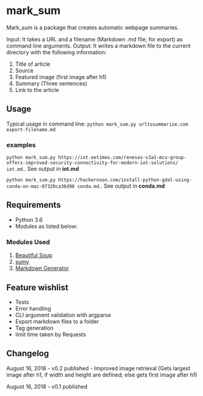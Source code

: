 # mark_sum
Mark_sum is a package that creates automatic webpage summaries.

Input: It takes a URL and a filename (Markdown .md file, for export) as command line arguments.
Output: It writes a markdown file to the current directory with the following information:

1. Title of article
2. Source
3. Featured image (first image after h1)
4. Summary (Three sentences)
5. Link to the article

## Usage

Typical usage in command line:
`python mark_sum.py urltosummarize.com export-filename.md`

### examples
`python mark_sum.py https://iot.eetimes.com/renesas-s3a1-mcu-group-offers-improved-security-connectivity-for-modern-iot-solutions/ iot.md`..
See output in __iot.md__

`python mark_sum.py https://hackernoon.com/install-python-gdal-using-conda-on-mac-8f320ca36d90 conda.md`..
See output in __conda.md__

## Requirements
* Python 3.6
* Modules as listed below:

### Modules Used
1. [Beautiful Soup](https://www.crummy.com/software/BeautifulSoup/bs4/doc/)
2. [sumy](https://github.com/miso-belica/sumy)
3. [Markdown Generator](https://github.com/cmccandless/markdown-generator)

## Feature wishlist
* Tests
* Error handling
* CLI argument validation with argparse
* Export markdown files to a folder
* Tag generation
* limit time taken by Requests


## Changelog
August 16, 2018 - v0.2 published - Improved image retrieval (Gets largest image after h1, if width and height are defined; else gets first image after h1)

August 16, 2018 - v0.1 published




